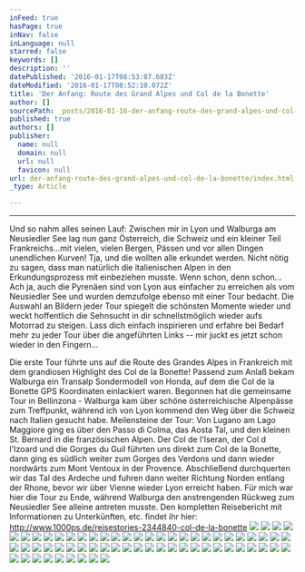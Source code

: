 ```yaml
---
inFeed: true
hasPage: true
inNav: false
inLanguage: null
starred: false
keywords: []
description: ''
datePublished: '2016-01-17T08:53:07.683Z'
dateModified: '2016-01-17T08:52:10.072Z'
title: 'Der Anfang: Route des Grand Alpes und Col de la Bonette'
author: []
sourcePath: _posts/2016-01-16-der-anfang-route-des-grand-alpes-und-col-de-la-bonette.md
published: true
authors: []
publisher:
  name: null
  domain: null
  url: null
  favicon: null
url: der-anfang-route-des-grand-alpes-und-col-de-la-bonette/index.html
_type: Article

---
```

****

Und so nahm alles seinen Lauf: Zwischen mir in Lyon und Walburga am Neusiedler See lag nun ganz Österreich, die Schweiz und ein kleiner Teil Frankreichs...mit vielen, vielen Bergen, Pässen und vor allen Dingen unendlichen Kurven! Tja, und die wollten alle erkundet werden. Nicht nötig zu sagen, dass man natürlich die italienischen Alpen in den Erkundungsprozess mit einbeziehen musste. Wenn schon, denn schon... Ach ja, auch die Pyrenäen sind von Lyon aus einfacher zu erreichen als vom Neusiedler See und wurden demzufolge ebenso mit einer Tour bedacht. Die Auswahl an Bildern jeder Tour spiegelt die schönsten Momente wieder und weckt hoffentlich die Sehnsucht in dir schnellstmöglich wieder aufs Motorrad zu steigen. Lass dich einfach inspirieren und erfahre bei Bedarf mehr zu jeder Tour über die angeführten Links -- mir juckt es jetzt schon wieder in den Fingern...

Die erste Tour führte uns auf die Route des Grandes Alpes in Frankreich mit dem grandiosen Highlight des Col de la Bonette! Passend zum Anlaß bekam Walburga ein Transalp Sondermodell von Honda, auf dem die Col de la Bonette GPS Koordinaten einlackiert waren. Begonnen hat die gemeinsame Tour in Bellinzona - Walburga kam über schöne österreichische Alpenpässe zum Treffpunkt, während ich von Lyon kommend den Weg über die Schweiz nach Italien gesucht habe. Meilensteine der Tour: Von Lugano am Lago Maggiore ging es über den Passo di Colma, das Aosta Tal, und den kleinen St. Bernard in die französischen Alpen. Der Col de l'Iseran, der Col d l'Izoard und die Gorges du Guil führten uns direkt zum Col de la Bonette, dann ging es südlich weiter zum Gorges des Verdons und dann wieder nordwärts zum Mont Ventoux in der Provence. Abschließend durchquerten wir das Tal des Ardeche und fuhren dann weiter Richtung Norden entlang der Rhone, bevor wir über Vienne wieder Lyon erreicht haben. Für mich war hier die Tour zu Ende, während Walburga den anstrengenden Rückweg zum Neusiedler See alleine antreten musste. Den kompletten Reisebericht mit Informationen zu Unterkünften, etc. findet ihr hier: http://www.1000ps.de/reisestories-2344840-col-de-la-bonette ![](https://s3-us-west-2.amazonaws.com/the-grid-img/p/b467bad1402e3aafcc74c672f6a0ff71d7176c9b.jpg)
![](https://the-grid-user-content.s3-us-west-2.amazonaws.com/9448e3d5-e9f7-4c44-bfb3-567dc68e8c63.JPG)
![](https://imgflo.herokuapp.com/graph/vahj1ThiexotieMo/d9bedff590f7fe2a132ba27a94563c97/croprotate.jpg?cropheight=600&cropwidth=800&degrees=0&input=https%3A%2F%2Fthe-grid-user-content.s3-us-west-2.amazonaws.com%2F76efbdd0-9314-4d7c-8974-7f1632bcebf6.JPG&x=0&y=0)
![](https://s3-us-west-2.amazonaws.com/the-grid-img/p/0e65295807200b0993af0efa0771bae3b840c59d.jpg)
![](https://s3-us-west-2.amazonaws.com/the-grid-img/p/8e91ab690cc9e460d2c05027e5fae26af8bb24ad.jpg)
![](https://s3-us-west-2.amazonaws.com/the-grid-img/p/093002e6d1236d3bf8694aa63078898f52a578aa.jpg)
![](https://s3-us-west-2.amazonaws.com/the-grid-img/p/ac1915db638a76b9ee15664a6ba4e4dae1149b35.jpg)
![](https://s3-us-west-2.amazonaws.com/the-grid-img/p/76f0707acbad9a17269e36f282536bcebe410aab.jpg)
![](https://s3-us-west-2.amazonaws.com/the-grid-img/p/de14672b6b5e1ea3aed1af55083a9e8ae180f304.jpg)
![](https://the-grid-user-content.s3-us-west-2.amazonaws.com/a83b1a50-49a1-4625-8df6-d5b0b6366a1b.JPG)
![](https://s3-us-west-2.amazonaws.com/the-grid-img/p/3781e96d21e7fde29564ac27785ca05ad53b38aa.jpg)
![](https://s3-us-west-2.amazonaws.com/the-grid-img/p/f90f517aa25230fefca28458d621b6f0ab1dfa85.jpg)
![](https://s3-us-west-2.amazonaws.com/the-grid-img/p/95e501087e2679094cb7ca740ad8cab6a42915df.jpg)
![](https://s3-us-west-2.amazonaws.com/the-grid-img/p/9a7004879ca2b10f24738fe3597e2703746891c9.jpg)
![](https://s3-us-west-2.amazonaws.com/the-grid-img/p/241cb54899e4ef46253097beb84b9ae9402c5cb2.jpg)
![](https://s3-us-west-2.amazonaws.com/the-grid-img/p/62bccff4526a0a8efd8cbb38b6487fc8f7dc75df.jpg)
![](https://s3-us-west-2.amazonaws.com/the-grid-img/p/a14f595725418915dbe9b6df0c1a423b1dcd7199.jpg)
![](https://s3-us-west-2.amazonaws.com/the-grid-img/p/47cbb6b9c376b2c9b72be621e7d1732e547dc692.jpg)
![](https://s3-us-west-2.amazonaws.com/the-grid-img/p/63318b8b1e203dd51196441eae2be8d3cdc10d35.jpg)
![](https://s3-us-west-2.amazonaws.com/the-grid-img/p/a27aa37ac9ed8034f4413e55f57679d74aa55317.jpg)
![](https://s3-us-west-2.amazonaws.com/the-grid-img/p/7f50b17876fa014792f0f1ab251f848366e3284b.jpg)
![](https://s3-us-west-2.amazonaws.com/the-grid-img/p/938714be8694964bba514a0d311ad49c801009e2.jpg)
![](https://s3-us-west-2.amazonaws.com/the-grid-img/p/52a3592dbaa15a294134be2d5dcbb143700a3a9f.jpg)
![](https://the-grid-user-content.s3-us-west-2.amazonaws.com/6f8f14b9-6c0d-4a58-aeca-b750b6c72b60.JPG)
![](https://s3-us-west-2.amazonaws.com/the-grid-img/p/76cffd862e38c766a130b995616371c6f2d790bd.jpg)
![](https://s3-us-west-2.amazonaws.com/the-grid-img/p/00642fe8712141d718857a1fe6d0a2e4ed8fbf8d.jpg)
![](https://s3-us-west-2.amazonaws.com/the-grid-img/p/11db234fe5a704c4ac07bbe5474be127696e8310.jpg)
![](https://s3-us-west-2.amazonaws.com/the-grid-img/p/2624de8c9aac61fdbbb20822fea584d897e04e7f.jpg)
![](https://s3-us-west-2.amazonaws.com/the-grid-img/p/8b8080e1c9d499435cd85387b5f572662f771c11.jpg)
![](https://s3-us-west-2.amazonaws.com/the-grid-img/p/b50b02ff56ae788ebb708300715fb4ca89595d66.jpg)
![](https://s3-us-west-2.amazonaws.com/the-grid-img/p/c3efc8c8ea86a0ac02be7f251f43f6db4067490a.jpg)
![](https://the-grid-user-content.s3-us-west-2.amazonaws.com/011cf318-59a6-4904-a282-9b9f5e17ef73.JPG)
![](https://s3-us-west-2.amazonaws.com/the-grid-img/p/52d500e50de954a06f51785087319c99abdac016.jpg)
![](https://s3-us-west-2.amazonaws.com/the-grid-img/p/78f1a0d7ed6d6a3c6278049348a09a6c92348a68.jpg)
![](https://s3-us-west-2.amazonaws.com/the-grid-img/p/15affde180dd839f9548cf2476dfa68321ca037a.jpg)
![](https://s3-us-west-2.amazonaws.com/the-grid-img/p/70b33f38c1e66b06854bb9c5ba8455c02388f883.jpg)
![](https://s3-us-west-2.amazonaws.com/the-grid-img/p/6d6e30eacf9b58c02eef265d45edf41c8a3eb936.jpg)
![](https://s3-us-west-2.amazonaws.com/the-grid-img/p/38a2f9f3eb7bbc70a145d6f924cdb0dee555dbb6.jpg)
![](https://s3-us-west-2.amazonaws.com/the-grid-img/p/863a6dee5ea93bbd6d9d64b3b94bd9b2f4c7607f.jpg)
![](https://s3-us-west-2.amazonaws.com/the-grid-img/p/7c2da94aafc38bec18f38c5e28c28e81c1784ca9.jpg)
![](https://s3-us-west-2.amazonaws.com/the-grid-img/p/c1837f06370ba8d7d375323e5b052464ceeb16da.jpg)
![](https://s3-us-west-2.amazonaws.com/the-grid-img/p/e5930ae972b0f9f6f7e83bb9e6acb63b3bf27dc3.jpg)
![](https://s3-us-west-2.amazonaws.com/the-grid-img/p/47d18fdc12bddf75304293d400c100831d531307.jpg)
![](https://s3-us-west-2.amazonaws.com/the-grid-img/p/79a28a99196ac5cea351c03963ef7dc866ef0a06.jpg)
![](https://s3-us-west-2.amazonaws.com/the-grid-img/p/f7da2d7edfd943a15c8c3ef895c41b59a3565810.jpg)
![](https://s3-us-west-2.amazonaws.com/the-grid-img/p/14e568760eff997350cf5ce174bd139bb57c6e67.jpg)
![](https://s3-us-west-2.amazonaws.com/the-grid-img/p/90b092f35164494a3114ff3e5dc66c33585bd1d1.jpg)
![](https://s3-us-west-2.amazonaws.com/the-grid-img/p/1fa8193e40e2116ab4f5e7a4da769e34ac231b33.jpg)
![](https://s3-us-west-2.amazonaws.com/the-grid-img/p/f2bc65222e17b0ff26275e290e824c2212ce80ee.jpg)
![](https://s3-us-west-2.amazonaws.com/the-grid-img/p/8837540c1e09a553d6515b5496164ef9d78bf43a.jpg)
![](https://s3-us-west-2.amazonaws.com/the-grid-img/p/e91b4cd352ccf2ef338118f72e0d7662b36032fd.jpg)
![](https://s3-us-west-2.amazonaws.com/the-grid-img/p/caac71a91c4d395f47a6b752ef2ee1a1ef03b381.jpg)
![](https://the-grid-user-content.s3-us-west-2.amazonaws.com/eeb952fc-9639-4bd5-8ecf-efdc9fce9d0a.JPG)
![](https://s3-us-west-2.amazonaws.com/the-grid-img/p/0c492377a0278df9ed593f802640499e98422638.jpg)
![](https://the-grid-user-content.s3-us-west-2.amazonaws.com/9840f91e-d0e6-4ca2-9f5b-0be6a436621c.JPG)
![](https://s3-us-west-2.amazonaws.com/the-grid-img/p/cfb3a544fd464cbc33c0c6b3fbc5adad1c656060.jpg)
![](https://s3-us-west-2.amazonaws.com/the-grid-img/p/508bfa525455bf09fa9d4086e5bd3b18b6f67cac.jpg)
![](https://s3-us-west-2.amazonaws.com/the-grid-img/p/14c55cc007377ae58bf380153c9aa3245a43cf2e.jpg)
![](https://s3-us-west-2.amazonaws.com/the-grid-img/p/e1bd105a9b4d4d139e0af062149552d58d9c27ea.jpg)
![](https://s3-us-west-2.amazonaws.com/the-grid-img/p/e58e104ed909f5800da0dda658023f61e4e39636.jpg)
![](https://s3-us-west-2.amazonaws.com/the-grid-img/p/b6acd02dd239ca82c9dbfb997ecbbed1df0761fd.jpg)
![](https://s3-us-west-2.amazonaws.com/the-grid-img/p/1fe5b08b4e749024c906d932f9bc61c923f05501.jpg)
![](https://s3-us-west-2.amazonaws.com/the-grid-img/p/912414440e5c6b7567c17782a38f760a34695020.jpg)